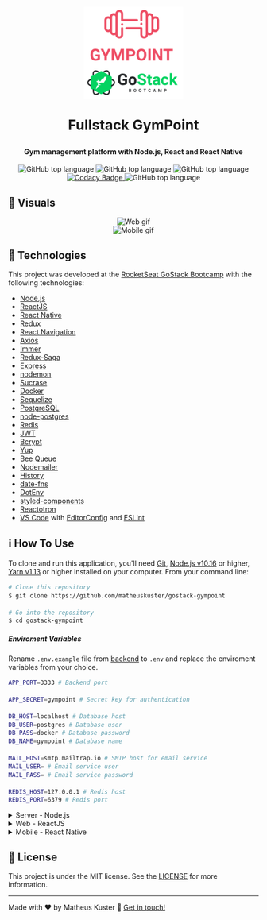 <h1 align="center">
  <img alt="Gympoint" title="Gympoint" src=".github/Gympoint.png" width="200px" />

Fullstack GymPoint

</h1>

<h4 align="center">
Gym management platform with Node.js, React and React Native
</h4>

<p align="center">
  <img alt="GitHub top language" src="https://img.shields.io/github/languages/top/matheuskuster/gostack-gympoint.svg">

  <img alt="GitHub top language" src="https://img.shields.io/github/languages/count/matheuskuster/gostack-gympoint.svg">

  <img alt="GitHub top language" src="https://img.shields.io/github/repo-size/matheuskuster/gostack-gympoint.svg">

  <a href="https://api.codacy.com/project/badge/Grade/6b03ed543d484ebd95335fd26235b077" target="_blank">
    <img alt="Codacy Badge" src="https://img.shields.io/codacy/grade/6b03ed543d484ebd95335fd26235b077">
  </a>

  <img alt="GitHub top language" src="https://img.shields.io/github/last-commit/matheuskuster/gostack-gympoint.svg">
</p>

## :eyes: Visuals

<p align="center">
  <img alt="Web gif" src="https://media.giphy.com/media/gk9xDbS9eqHAVOkiWA/giphy.gif">
  <br/>
  <img alt="Mobile gif" src="https://media.giphy.com/media/ehJQ6pN5myVyTGoJ7S/giphy.gif">
</p>

## :rocket: Technologies

This project was developed at the [RocketSeat GoStack Bootcamp](https://rocketseat.com.br/bootcamp) with the following technologies:

- [Node.js](https://nodejs.org/en/)
- [ReactJS](https://reactjs.org/)
- [React Native](https://facebook.github.io/react-native/)
- [Redux](https://redux.js.org/)
- [React Navigation](https://reactnavigation.org/)
- [Axios](https://github.com/axios/axios)
- [Immer](https://github.com/immerjs/immer)
- [Redux-Saga](https://redux-saga.js.org/)
- [Express](https://expressjs.com/)
- [nodemon](https://nodemon.io/)
- [Sucrase](https://github.com/alangpierce/sucrase)
- [Docker](https://www.docker.com/docker-community)
- [Sequelize](http://docs.sequelizejs.com/)
- [PostgreSQL](https://www.postgresql.org/)
- [node-postgres](https://www.npmjs.com/package/pg)
- [Redis](https://redis.io/)
- [JWT](https://jwt.io/)
- [Bcrypt](https://www.npmjs.com/package/bcrypt)
- [Yup](https://www.npmjs.com/package/yup)
- [Bee Queue](https://www.npmjs.com/package/bcrypt)
- [Nodemailer](https://nodemailer.com/about/)
- [History](https://www.npmjs.com/package/history)
- [date-fns](https://date-fns.org/)
- [DotEnv](https://www.npmjs.com/package/dotenv)
- [styled-components](https://www.styled-components.com/)
- [Reactotron](https://infinite.red/reactotron)
- [VS Code](https://code.visualstudio.com/) with [EditorConfig](https://marketplace.visualstudio.com/items?itemName=EditorConfig.EditorConfig) and [ESLint](https://marketplace.visualstudio.com/items?itemName=dbaeumer.vscode-eslint)

## :information_source: How To Use

To clone and run this application, you'll need [Git](https://git-scm.com), [Node.js v10.16](https://nodejs.org/) or higher, [Yarn v1.13](https://yarnpkg.com/) or higher installed on your computer. From your command line:

```bash
# Clone this repository
$ git clone https://github.com/matheuskuster/gostack-gympoint

# Go into the repository
$ cd gostack-gympoint
```

##### Enviroment Variables

Rename `.env.example` file from <a href="https://github.com/matheuskuster/gostack-gympoint/blob/master/backend/.env.example">backend</a> to `.env` and replace the enviroment variables from your choice.

```bash
APP_PORT=3333 # Backend port

APP_SECRET=gympoint # Secret key for authentication

DB_HOST=localhost # Database host
DB_USER=postgres # Database user
DB_PASS=docker # Database password
DB_NAME=gympoint # Database name

MAIL_HOST=smtp.mailtrap.io # SMTP host for email service
MAIL_USER= # Email service user
MAIL_PASS= # Email service password

REDIS_HOST=127.0.0.1 # Redis host
REDIS_PORT=6379 # Redis port
```

<details>
<summary>Server - Node.js</summary>
From your command line:

```bash
# Go into the backend folder
cd backend

# Install dependencies
yarn install

# Create, migrate and seed database
yarn sequelize db:create
yarn sequelize db:migrate
yarn sequelize db:seed:all

# Run main server
yarn dev

# Run queue server
yarn queue
```

</details>

<details>
<summary>Web - ReactJS</summary>
From your command line:

```bash
# Go into the web folder
cd web

# Install dependencies
yarn install

# Run it
yarn start
```

</details>

<details>
<summary>Mobile - React Native</summary>
<b>Notice:</b> The mobile version was tested just in Android environment.
I can't guarantee a properly behavior at iOS devices.
<br/>
<br/>
<p>From your command line:</p>

```bash
# Go into the mobile folder
cd mobile

# Install dependencies
yarn install

# Start Metro Server
react-native start

# Run Android version
react-native run-android

# Run iOS version (XCode necessary)
react-native run-ios
```

</details>

## :memo: License

This project is under the MIT license. See the [LICENSE](https://github.com/matheuskuster/gostack-gympoint/blob/master/LICENSE) for more information.

---

Made with ♥ by Matheus Kuster :wave: [Get in touch!](https://www.linkedin.com/in/matheus-kuster/)
